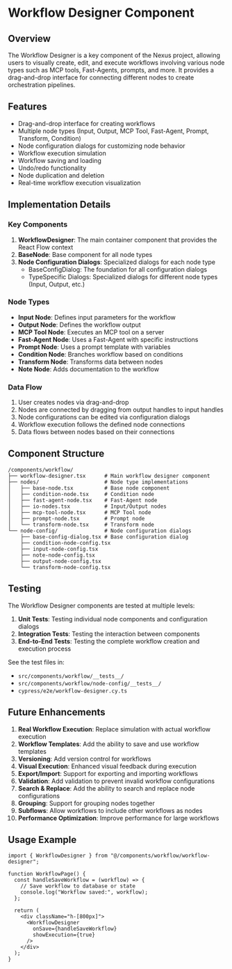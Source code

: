 # Workflow Designer Component

## Overview

The Workflow Designer is a key component of the Nexus project, allowing users to visually create, edit, and execute workflows involving various node types such as MCP tools, Fast-Agents, prompts, and more. It provides a drag-and-drop interface for connecting different nodes to create orchestration pipelines.

## Features

- Drag-and-drop interface for creating workflows
- Multiple node types (Input, Output, MCP Tool, Fast-Agent, Prompt, Transform, Condition)
- Node configuration dialogs for customizing node behavior
- Workflow execution simulation
- Workflow saving and loading
- Undo/redo functionality
- Node duplication and deletion
- Real-time workflow execution visualization

## Implementation Details

### Key Components

1. **WorkflowDesigner**: The main container component that provides the React Flow context
2. **BaseNode**: Base component for all node types
3. **Node Configuration Dialogs**: Specialized dialogs for each node type
   - BaseConfigDialog: The foundation for all configuration dialogs
   - TypeSpecific Dialogs: Specialized dialogs for different node types (Input, Output, etc.)

### Node Types

- **Input Node**: Defines input parameters for the workflow
- **Output Node**: Defines the workflow output
- **MCP Tool Node**: Executes an MCP tool on a server
- **Fast-Agent Node**: Uses a Fast-Agent with specific instructions
- **Prompt Node**: Uses a prompt template with variables
- **Condition Node**: Branches workflow based on conditions
- **Transform Node**: Transforms data between nodes
- **Note Node**: Adds documentation to the workflow

### Data Flow

1. User creates nodes via drag-and-drop
2. Nodes are connected by dragging from output handles to input handles
3. Node configurations can be edited via configuration dialogs
4. Workflow execution follows the defined node connections
5. Data flows between nodes based on their connections

## Component Structure

```
/components/workflow/
├── workflow-designer.tsx      # Main workflow designer component
├── nodes/                     # Node type implementations
│   ├── base-node.tsx          # Base node component
│   ├── condition-node.tsx     # Condition node
│   ├── fast-agent-node.tsx    # Fast-Agent node
│   ├── io-nodes.tsx           # Input/Output nodes
│   ├── mcp-tool-node.tsx      # MCP Tool node
│   ├── prompt-node.tsx        # Prompt node
│   └── transform-node.tsx     # Transform node
└── node-config/               # Node configuration dialogs
    ├── base-config-dialog.tsx # Base configuration dialog
    ├── condition-node-config.tsx
    ├── input-node-config.tsx
    ├── note-node-config.tsx
    ├── output-node-config.tsx
    └── transform-node-config.tsx
```

## Testing

The Workflow Designer components are tested at multiple levels:

1. **Unit Tests**: Testing individual node components and configuration dialogs
2. **Integration Tests**: Testing the interaction between components
3. **End-to-End Tests**: Testing the complete workflow creation and execution process

See the test files in:
- `src/components/workflow/__tests__/`
- `src/components/workflow/node-config/__tests__/`
- `cypress/e2e/workflow-designer.cy.ts`

## Future Enhancements

1. **Real Workflow Execution**: Replace simulation with actual workflow execution
2. **Workflow Templates**: Add the ability to save and use workflow templates
3. **Versioning**: Add version control for workflows
4. **Visual Execution**: Enhanced visual feedback during execution
5. **Export/Import**: Support for exporting and importing workflows
6. **Validation**: Add validation to prevent invalid workflow configurations
7. **Search & Replace**: Add the ability to search and replace node configurations
8. **Grouping**: Support for grouping nodes together
9. **Subflows**: Allow workflows to include other workflows as nodes
10. **Performance Optimization**: Improve performance for large workflows

## Usage Example

```tsx
import { WorkflowDesigner } from "@/components/workflow/workflow-designer";

function WorkflowPage() {
  const handleSaveWorkflow = (workflow) => {
    // Save workflow to database or state
    console.log("Workflow saved:", workflow);
  };

  return (
    <div className="h-[800px]">
      <WorkflowDesigner 
        onSave={handleSaveWorkflow}
        showExecution={true}
      />
    </div>
  );
}
```